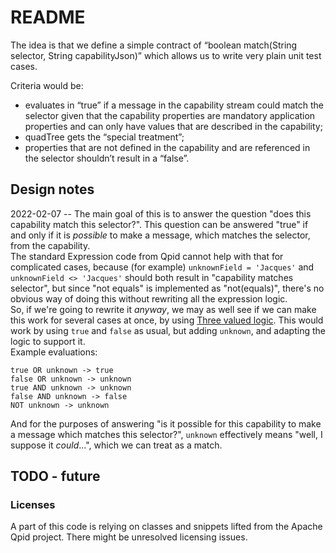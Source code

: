 # README #

The idea is that we define a simple contract of “boolean match(String selector, String capabilityJson)” which allows us to write very plain unit test cases.

Criteria would be:

* evaluates in “true” if a message in the capability stream could match the selector given that the capability properties are mandatory application properties and can only have values that are described in the capability;
* quadTree gets the “special treatment”;
* properties that are not defined in the capability and are referenced in the selector shouldn’t result in a “false”.

## Design notes

2022-02-07 -- The main goal of this is to answer the question "does this capability match this selector?". This question can be answered "true" if and only if it is _possible_ to make a message, which matches the selector, from the capability.   
The standard Expression code from Qpid cannot help with that for complicated cases, because (for example) `unknownField = 'Jacques'` and `unknownField <> 'Jacques'` should both result in "capability matches selector", but since "not equals" is implemented as "not(equals)", there's no obvious way of doing this without rewriting all the expression logic.  
So, if we're going to rewrite it _anyway_, we may as well see if we can make this work for several cases at once, by using [Three valued logic](https://en.wikipedia.org/wiki/Three-valued_logic). This would work by using `true` and `false` as usual, but adding `unknown`, and adapting the logic to support it.  
Example evaluations:
```
true OR unknown -> true
false OR unknown -> unknown
true AND unknown -> unknown
false AND unknown -> false
NOT unknown -> unknown
```
And for the purposes of answering "is it possible for this capability to make a message which matches this selector?", `unknown` effectively means "well, I suppose it _could_...", which we can treat as a match.  
## TODO - future

### Licenses

A part of this code is relying on classes and snippets lifted from the Apache Qpid project. There might be unresolved licensing issues.